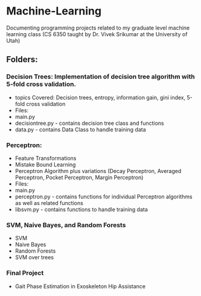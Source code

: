 # Machine-Learning

Documenting programming projects related to my graduate level machine learning class (CS 6350 taught by Dr. Vivek Srikumar at the University of Utah)

## Folders:
### Decision Trees: Implementation of decision tree algorithm with 5-fold cross validation. 
- topics Covered: Decision trees, entropy, information gain, gini index, 5-fold cross validation
- Files:
-   main.py
-   decisiontree.py - contains decision tree class and functions
-   data.py - contains Data Class to handle training data

### Perceptron: 
- Feature Transformations
- Mistake Bound Learning
- Perceptron Algorithm plus variations (Decay Perceptron, Averaged Perceptron, Pocket Perceptron, Margin Perceptron)
- Files:
-   main.py
-   perceptron.py - contains functions for individual Perceptron algorithms as well as related functions
-   libsvm.py - contains functions to handle training data
  
### SVM, Naive Bayes, and Random Forests
- SVM
- Naive Bayes
- Random Forests
- SVM over trees

### Final Project
- Gait Phase Estimation in Exoskeleton Hip Assistance
